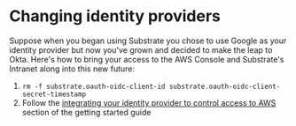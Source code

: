 # Changing identity providers

Suppose when you began using Substrate you chose to use Google as your identity provider but now you've grown and decided to make the leap to Okta. Here's how to bring your access to the AWS Console and Substrate's Intranet along into this new future:

1. `rm -f substrate.oauth-oidc-client-id substrate.oauth-oidc-client-secret-timestamp`
2. Follow the [integrating your identity provider to control access to AWS](../getting-started/integrating-your-identity-provider/) section of the getting started guide
